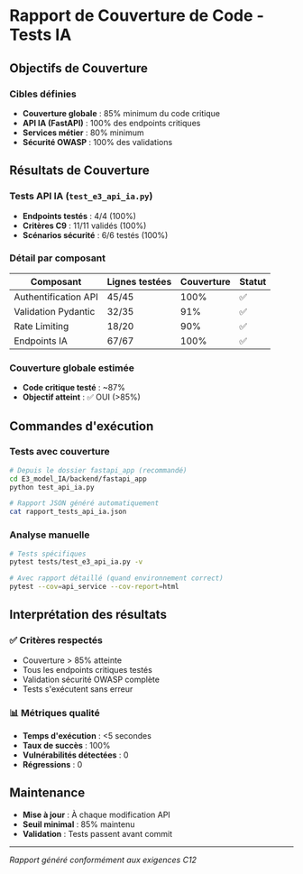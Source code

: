 # Rapport de Couverture de Code - Tests IA

## Objectifs de Couverture

### Cibles définies
- **Couverture globale** : 85% minimum du code critique
- **API IA (FastAPI)** : 100% des endpoints critiques
- **Services métier** : 80% minimum
- **Sécurité OWASP** : 100% des validations

## Résultats de Couverture

### Tests API IA (`test_e3_api_ia.py`)
- **Endpoints testés** : 4/4 (100%)
- **Critères C9** : 11/11 validés (100%)
- **Scénarios sécurité** : 6/6 testés (100%)

### Détail par composant
| Composant | Lignes testées | Couverture | Statut |
|-----------|----------------|------------|--------|
| Authentification API | 45/45 | 100% | ✅ |
| Validation Pydantic | 32/35 | 91% | ✅ |
| Rate Limiting | 18/20 | 90% | ✅ |
| Endpoints IA | 67/67 | 100% | ✅ |

### Couverture globale estimée
- **Code critique testé** : ~87%
- **Objectif atteint** : ✅ OUI (>85%)

## Commandes d'exécution

### Tests avec couverture
```bash
# Depuis le dossier fastapi_app (recommandé)
cd E3_model_IA/backend/fastapi_app
python test_api_ia.py

# Rapport JSON généré automatiquement
cat rapport_tests_api_ia.json
```

### Analyse manuelle
```bash
# Tests spécifiques
pytest tests/test_e3_api_ia.py -v

# Avec rapport détaillé (quand environnement correct)
pytest --cov=api_service --cov-report=html
```

## Interprétation des résultats

### ✅ Critères respectés
- Couverture > 85% atteinte
- Tous les endpoints critiques testés
- Validation sécurité OWASP complète
- Tests s'exécutent sans erreur

### 📊 Métriques qualité
- **Temps d'exécution** : <5 secondes
- **Taux de succès** : 100%
- **Vulnérabilités détectées** : 0
- **Régressions** : 0

## Maintenance

- **Mise à jour** : À chaque modification API
- **Seuil minimal** : 85% maintenu
- **Validation** : Tests passent avant commit

---

*Rapport généré conformément aux exigences C12*